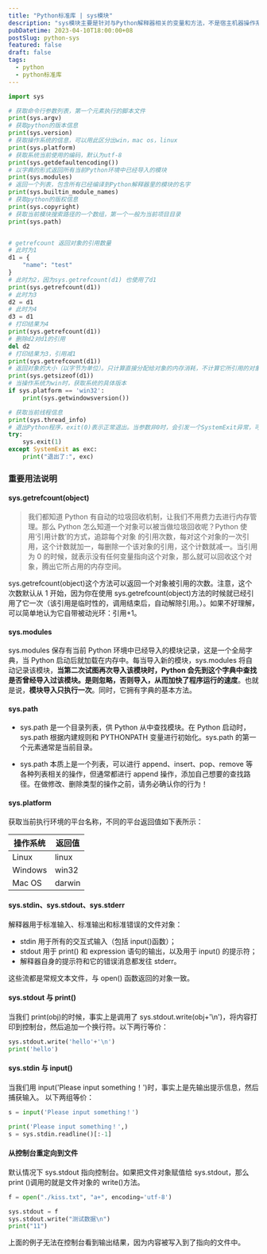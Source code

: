```yaml
---
title: "Python标准库 | sys模块"
description: "sys模块主要是针对与Python解释器相关的变量和方法，不是宿主机器操作系统。"
pubDatetime: 2023-04-10T18:00:00+08
postSlug: python-sys
featured: false
draft: false
tags:
  - python
  - python标准库
---
```


```python
import sys

# 获取命令行参数列表，第一个元素执行的脚本文件
print(sys.argv)
# 获取python的版本信息
print(sys.version)
# 获取操作系统的信息，可以用此区分出win，mac os，linux
print(sys.platform)
# 获取系统当前使用的编码，默认为utf-8
print(sys.getdefaultencoding())
# 以字典的形式返回所有当前Python环境中已经导入的模块
print(sys.modules)
# 返回一个列表，包含所有已经编译到Python解释器里的模块的名字
print(sys.builtin_module_names)
# 获取python的版权信息
print(sys.copyright)
# 获取当前模块搜索路径的一个数组，第一个一般为当前项目目录
print(sys.path)


# getrefcount 返回对象的引用数量
# 此时为1
d1 = {
    "name": "test"
}
# 此时为2，因为sys.getrefcount(d1) 也使用了d1
print(sys.getrefcount(d1))
# 此时为3
d2 = d1
# 此时为4
d3 = d1
# 打印结果为4
print(sys.getrefcount(d1))
# 删除d2对d1的引用
del d2
# 打印结果为3，引用减1
print(sys.getrefcount(d1))
# 返回对象的大小（以字节为单位）。只计算直接分配给对象的内存消耗，不计算它所引用的对象的内存消耗。
print(sys.getsizeof(d1))
# 当操作系统为win时，获取系统的具体版本
if sys.platform == 'win32':
    print(sys.getwindowsversion())

# 获取当前线程信息
print(sys.thread_info)
# 退出Python程序，exit(0)表示正常退出。当参数非0时，会引发一个SystemExit异常，可以在程序中捕获该异常
try:
    sys.exit(1)
except SystemExit as exc:
    print("退出了:", exc)

```

### 重要用法说明

#### sys.getrefcount(object)

> 我们都知道 Python 有自动的垃圾回收机制，让我们不用费力去进行内存管理。那么 Python 怎么知道一个对象可以被当做垃圾回收呢？Python 使用‘引用计数’的方式，追踪每个对象 的引用次数，每对这个对象的一次引用，这个计数就加一，每删除一个该对象的引用，这个计数就减一。当引用为 0 的时候，就表示没有任何变量指向这个对象，那么就可以回收这个对象，腾出它所占用的内存空间。

sys.getrefcount(object)这个方法可以返回一个对象被引用的次数。注意，这个次数默认从 1 开始，因为你在使用 sys.getrefcount(object)方法的时候就已经引用了它一次（该引用是临时性的，调用结束后，自动解除引用。）。如果不好理解，可以简单地认为它自带被动光环：引用+1。

#### sys.modules

sys.modules 保存有当前 Python 环境中已经导入的模块记录，这是一个全局字典，当 Python 启动后就加载在内存中。每当导入新的模块，sys.modules 将自动记录该模块，**当第二次试图再次导入该模块时，Python 会先到这个字典中查找是否曾经导入过该模块。是则忽略，否则导入，从而加快了程序运行的速度**。也就是说，**模块导入只执行一次**。同时，它拥有字典的基本方法。

#### sys.path

- sys.path 是一个目录列表，供 Python 从中查找模块。在 Python 启动时，sys.path 根据内建规则和 PYTHONPATH 变量进行初始化。sys.path 的第一个元素通常是当前目录。

- sys.path 本质上是一个列表，可以进行 append、insert、pop、remove 等各种列表相关的操作，但通常都进行 append 操作，添加自己想要的查找路径。在做修改、删除类型的操作之前，请务必确认你的行为！

#### sys.platform

获取当前执行环境的平台名称，不同的平台返回值如下表所示：

| 操作系统 | 返回值 |
| -------- | ------ |
| Linux    | linux  |
| Windows  | win32  |
| Mac OS   | darwin |

#### sys.stdin、sys.stdout、sys.stderr

解释器用于标准输入、标准输出和标准错误的文件对象：

- stdin 用于所有的交互式输入（包括 input()函数）；
- stdout 用于 print() 和 expression 语句的输出，以及用于 input() 的提示符；
- 解释器自身的提示符和它的错误消息都发往 stderr。

这些流都是常规文本文件，与 open() 函数返回的对象一致。

#### sys.stdout 与 print()

当我们 print(obj)的时候，事实上是调用了 sys.stdout.write(obj+'\n')，将内容打印到控制台，然后追加一个换行符。以下两行等价：

```python
sys.stdout.write('hello'+'\n')
print('hello')
```

#### sys.stdin 与 input()

当我们用 input('Please input something！')时，事实上是先输出提示信息，然后捕获输入。 以下两组等价：

```python
s = input('Please input something！')

print('Please input something！',)
s = sys.stdin.readline()[:-1]
```

#### 从控制台重定向到文件

默认情况下 sys.stdout 指向控制台。如果把文件对象赋值给 sys.stdout，那么 print ()调用的就是文件对象的 write()方法。

```python
f = open("./kiss.txt", "a+", encoding='utf-8')

sys.stdout = f
sys.stdout.write("测试数据\n")
print("11")
```

上面的例子无法在控制台看到输出结果，因为内容被写入到了指向的文件中。
